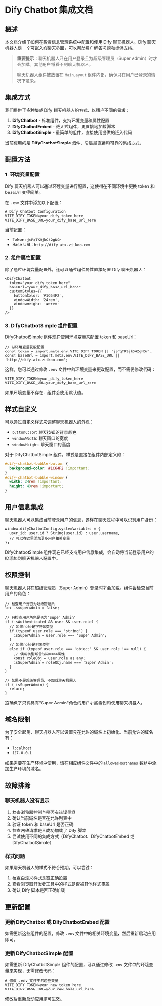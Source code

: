 # Dify Chatbot 集成文档

## 概述

本文档介绍了如何在薪资信息管理系统中配置和使用 Dify 聊天机器人。Dify 聊天机器人是一个可嵌入的聊天界面，可以帮助用户解答问题和提供支持。

> **重要提示**：聊天机器人只在用户登录且为超级管理员（Super Admin）时才会加载。其他用户将看不到聊天机器人。
>
> 聊天机器人组件被放置在 `MainLayout` 组件内部，确保只在用户已登录的情况下渲染。

## 集成方式

我们提供了多种集成 Dify 聊天机器人的方式，以适应不同的需求：

1. **DifyChatbot** - 标准组件，支持环境变量和属性配置
2. **DifyChatbotEmbed** - 嵌入式组件，更直接地加载脚本
3. **DifyChatbotSimple** - 最简单的组件，直接使用提供的嵌入代码

当前使用的是 **DifyChatbotSimple** 组件，它是最直接和可靠的集成方式。

## 配置方法

### 1. 环境变量配置

Dify 聊天机器人可以通过环境变量进行配置，这使得在不同环境中更换 token 和 baseUrl 变得简单。

在 `.env` 文件中添加以下配置：

```env
# Dify Chatbot Configuration
VITE_DIFY_TOKEN=your_dify_token_here
VITE_DIFY_BASE_URL=your_dify_base_url_here
```

当前配置：

- Token: `jsPqTK9jkG42gNSr`
- Base URL: `http://dify.atx.ziikoo.com`

### 2. 组件属性配置

除了通过环境变量配置外，还可以通过组件属性直接配置 Dify 聊天机器人：

```tsx
<DifyChatbot
  token="your_dify_token_here"
  baseUrl="your_dify_base_url_here"
  customStyles={{
    buttonColor: '#1C64F2',
    windowWidth: '24rem',
    windowHeight: '40rem'
  }}
/>
```

### 3. DifyChatbotSimple 组件配置

DifyChatbotSimple 组件现在使用环境变量来配置 token 和 baseUrl：

```tsx
// 从环境变量获取配置
const token = import.meta.env.VITE_DIFY_TOKEN || 'jsPqTK9jkG42gNSr';
const baseUrl = import.meta.env.VITE_DIFY_BASE_URL || 'http://dify.atx.ziikoo.com';
```

这样，您可以通过修改 `.env` 文件中的环境变量来更改配置，而不需要修改代码：

```env
VITE_DIFY_TOKEN=your_dify_token_here
VITE_DIFY_BASE_URL=your_dify_base_url_here
```

如果环境变量不存在，组件会使用默认值。

## 样式自定义

可以通过自定义样式来调整聊天机器人的外观：

- `buttonColor`: 聊天按钮的背景颜色
- `windowWidth`: 聊天窗口的宽度
- `windowHeight`: 聊天窗口的高度

对于 DifyChatbotSimple 组件，样式是直接在组件内部定义的：

```css
#dify-chatbot-bubble-button {
  background-color: #1C64F2 !important;
}
#dify-chatbot-bubble-window {
  width: 24rem !important;
  height: 40rem !important;
}
```

## 用户信息集成

聊天机器人可以集成当前登录用户的信息，这样在聊天过程中可以识别用户身份：

```tsx
window.difyChatbotConfig.systemVariables = {
  user_id: user.id ? String(user.id) : user.username,
  // 可以在这里添加更多用户相关变量
};
```

DifyChatbotSimple 组件现在已经支持用户信息集成，会自动将当前登录用户的ID添加到聊天机器人配置中。

## 权限控制

聊天机器人只在超级管理员（Super Admin）登录时才会加载。组件会检查当前用户的角色：

```tsx
// 检查用户是否为超级管理员
let isSuperAdmin = false;

// 只检查用户角色是否为"Super Admin"
if (isAuthenticated && user && user.role) {
  // 如果role是字符串类型
  if (typeof user.role === 'string') {
    isSuperAdmin = user.role === 'Super Admin';
  }
  // 如果role是对象类型
  else if (typeof user.role === 'object' && user.role !== null) {
    // 使用类型断言访问name属性
    const roleObj = user.role as any;
    isSuperAdmin = roleObj.name === 'Super Admin';
  }
}

// 如果不是超级管理员，不加载聊天机器人
if (!isSuperAdmin) {
  return;
}
```

这确保了只有具有"Super Admin"角色的用户才能看到和使用聊天机器人。

## 域名限制

为了安全起见，聊天机器人可以设置只在允许的域名上初始化。当前允许的域名有：

- `localhost`
- `127.0.0.1`

如果需要在生产环境中使用，请在相应组件文件中的 `allowedHostnames` 数组中添加生产环境的域名。

## 故障排除

### 聊天机器人没有显示

1. 检查浏览器控制台是否有错误信息
2. 确认当前域名是否在允许列表中
3. 验证 token 和 baseUrl 是否正确
4. 检查网络请求是否成功加载了 Dify 脚本
5. 尝试使用不同的集成方式（DifyChatbot、DifyChatbotEmbed 或 DifyChatbotSimple）

### 样式问题

如果聊天机器人的样式不符合预期，可以尝试：

1. 检查自定义样式是否正确设置
2. 查看浏览器开发者工具中的样式是否被其他样式覆盖
3. 确认 Dify 脚本是否正确加载

## 更新配置

### 更新 DifyChatbot 或 DifyChatbotEmbed 配置

如需更新这些组件的配置，修改 `.env` 文件中的相关环境变量，然后重新启动应用即可。

### 更新 DifyChatbotSimple 配置

如需更新 DifyChatbotSimple 组件的配置，可以通过修改 `.env` 文件中的环境变量来实现，无需修改代码：

```env
# 修改 .env 文件中的这些变量
VITE_DIFY_TOKEN=your_new_token_here
VITE_DIFY_BASE_URL=your_new_base_url_here
```

修改后重新启动应用即可生效。
